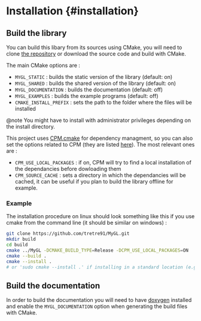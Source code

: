 # Installation  {#installation}

## Build the library

You can build this libary from its sources using CMake, you will need to clone
[the repository](https://github.com/tretre91/MyGL) or download the source code
and build with CMake.

The main CMake options are :
- `MYGL_STATIC` : builds the static version of the library (default: on)
- `MYGL_SHARED` : builds the shared version of the library (default: on)
- `MYGL_DOCUMENTATION` : builds the documentation (default: off)
- `MYGL_EXAMPLES` : builds the example programs (default: off)
- `CMAKE_INSTALL_PREFIX` : sets the path to the folder where the files will be installed

@note
You might have to install with administrator privileges depending on the install directory.

This project uses [CPM.cmake](https://github.com/cpm-cmake/CPM.cmake) for 
dependency managment, so you can also set the options related to CPM (they are
listed [here](https://github.com/cpm-cmake/CPM.cmake#options)). The most relevant
ones are :
- `CPM_USE_LOCAL_PACKAGES` : if on, CPM will try to find a local installation
  of the dependancies before dowloading them
- `CPM_SOURCE_CACHE` : sets a directory in which the dependancies will be cached,
  it can be useful if you plan to build the library offline for example.

### Example

The installation procedure on linux should look something like this if you use
cmake from the command line (it should be similar on windows) :

```bash
git clone https://github.com/tretre91/MyGL.git
mkdir build
cd build
cmake ../MyGL -DCMAKE_BUILD_TYPE=Release -DCPM_USE_LOCAL_PACKAGES=ON
cmake --build .
cmake --install .
# or 'sudo cmake --install .' if installing in a standard location (e.g. /usr/local)
```

## Build the documentation

In order to build the documentation you will need to have [doxygen](https://www.doxygen.nl/download.html)
installed and enable the `MYGL_DOCUMENTATION` option when generating the build files with CMake.
